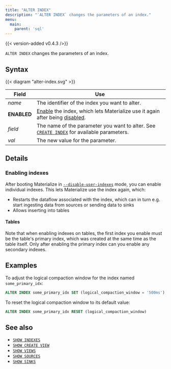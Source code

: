 ```yaml
---
title: "ALTER INDEX"
description: "`ALTER INDEX` changes the parameters of an index."
menu:
  main:
    parent: 'sql'
---
```


{{< version-added v0.4.3 />}}

`ALTER INDEX` changes the parameters of an index.

## Syntax

{{< diagram "alter-index.svg" >}}

Field | Use
------|-----
_name_ | The identifier of the index you want to alter.
**ENABLED** | [Enable](#enabling-indexes) the index, which lets Materialize use it again after being [disabled](/cli/#disable-user-indexes).
_field_ | The name of the parameter you want to alter. See [`CREATE INDEX`](/sql/create-index) for available parameters.
_val_ | The new value for the parameter.

## Details

### Enabling indexes

After booting Materialize in
[`--disable-user-indexes`](/cli/#disable-user-indexes) mode, you can enable
individual indexes. This lets Materialize use the index again, which:

- Restarts the dataflow associated with the index, which can in turn e.g. start
  ingesting data from sources or sending data to sinks
- Allows inserting into tables

#### Tables

Note that when enabling indexes on tables, the first index you enable must be
the table's primary index, which was created at the same time as the table
itself. Only after enabling the primary index can you enable any secondary
indexes.

## Examples

To adjust the logical compaction window for the index named `some_primary_idx`:

```sql
ALTER INDEX some_primary_idx SET (logical_compaction_window = '500ms')
```

To reset the logical compaction window to its default value:

```sql
ALTER INDEX some_primary_idx RESET (logical_compaction_window)
```

## See also

- [`SHOW INDEXES`](/sql/show-indexes)
- [`SHOW CREATE VIEW`](/sql/show-create-view)
- [`SHOW VIEWS`](/sql/show-views)
- [`SHOW SOURCES`](/sql/show-sources)
- [`SHOW SINKS`](/sql/show-sinks)

